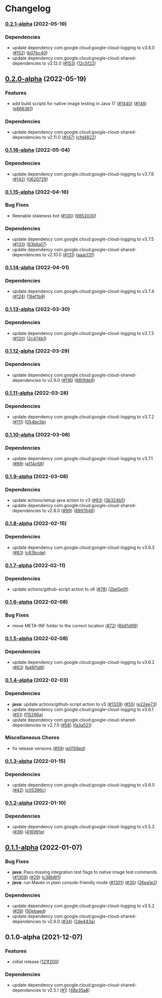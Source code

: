 # Changelog

### [0.2.1-alpha](https://github.com/googleapis/java-logging-servlet-initializer/compare/v0.2.0-alpha...v0.2.1-alpha) (2022-05-19)


### Dependencies

* update dependency com.google.cloud:google-cloud-logging to v3.8.0 ([#152](https://github.com/googleapis/java-logging-servlet-initializer/issues/152)) ([b07bc40](https://github.com/googleapis/java-logging-servlet-initializer/commit/b07bc40fff888bde1a41b5b0264b4abd68baa095))
* update dependency com.google.cloud:google-cloud-shared-dependencies to v2.12.0 ([#153](https://github.com/googleapis/java-logging-servlet-initializer/issues/153)) ([12c5f22](https://github.com/googleapis/java-logging-servlet-initializer/commit/12c5f22933880c24d1f7ba4f1610425b87e75886))

## [0.2.0-alpha](https://github.com/googleapis/java-logging-servlet-initializer/compare/v0.1.16-alpha...v0.2.0-alpha) (2022-05-19)


### Features

* add build scripts for native image testing in Java 17 ([#1440](https://github.com/googleapis/java-logging-servlet-initializer/issues/1440)) ([#148](https://github.com/googleapis/java-logging-servlet-initializer/issues/148)) ([e666361](https://github.com/googleapis/java-logging-servlet-initializer/commit/e666361b38b37b88f424103a31e0f523988ea3a1))


### Dependencies

* update dependency com.google.cloud:google-cloud-shared-dependencies to v2.11.0 ([#147](https://github.com/googleapis/java-logging-servlet-initializer/issues/147)) ([cfd4822](https://github.com/googleapis/java-logging-servlet-initializer/commit/cfd4822dc19eb2cc5d68d3d02b4519d21fdc3b57))

### [0.1.16-alpha](https://github.com/googleapis/java-logging-servlet-initializer/compare/v0.1.15-alpha...v0.1.16-alpha) (2022-05-04)


### Dependencies

* update dependency com.google.cloud:google-cloud-logging to v3.7.6 ([#142](https://github.com/googleapis/java-logging-servlet-initializer/issues/142)) ([0620729](https://github.com/googleapis/java-logging-servlet-initializer/commit/06207299e06b94c46b1398de058638b76ace4bc6))

### [0.1.15-alpha](https://github.com/googleapis/java-logging-servlet-initializer/compare/v0.1.14-alpha...v0.1.15-alpha) (2022-04-16)


### Bug Fixes

* Reenable staleness bot ([#130](https://github.com/googleapis/java-logging-servlet-initializer/issues/130)) ([9852030](https://github.com/googleapis/java-logging-servlet-initializer/commit/9852030e9733186568a4b795942764e22bffeb68))


### Dependencies

* update dependency com.google.cloud:google-cloud-logging to v3.7.5 ([#133](https://github.com/googleapis/java-logging-servlet-initializer/issues/133)) ([63b6a17](https://github.com/googleapis/java-logging-servlet-initializer/commit/63b6a173195094c466cfc2e57b037d766eea074b))
* update dependency com.google.cloud:google-cloud-shared-dependencies to v2.10.0 ([#131](https://github.com/googleapis/java-logging-servlet-initializer/issues/131)) ([aaacf2f](https://github.com/googleapis/java-logging-servlet-initializer/commit/aaacf2f64391eacb20bc9205d3fffcb08371ce1c))

### [0.1.14-alpha](https://github.com/googleapis/java-logging-servlet-initializer/compare/v0.1.13-alpha...v0.1.14-alpha) (2022-04-01)


### Dependencies

* update dependency com.google.cloud:google-cloud-logging to v3.7.4 ([#124](https://github.com/googleapis/java-logging-servlet-initializer/issues/124)) ([19ef1b9](https://github.com/googleapis/java-logging-servlet-initializer/commit/19ef1b9b4d7e06b094b2dfb995a6842621d7aa63))

### [0.1.13-alpha](https://github.com/googleapis/java-logging-servlet-initializer/compare/v0.1.12-alpha...v0.1.13-alpha) (2022-03-30)


### Dependencies

* update dependency com.google.cloud:google-cloud-logging to v3.7.3 ([#120](https://github.com/googleapis/java-logging-servlet-initializer/issues/120)) ([2c474b1](https://github.com/googleapis/java-logging-servlet-initializer/commit/2c474b1dccfde61c9fcb436d0a8ac68fe1abe38e))

### [0.1.12-alpha](https://github.com/googleapis/java-logging-servlet-initializer/compare/v0.1.11-alpha...v0.1.12-alpha) (2022-03-29)


### Dependencies

* update dependency com.google.cloud:google-cloud-shared-dependencies to v2.9.0 ([#116](https://github.com/googleapis/java-logging-servlet-initializer/issues/116)) ([860fde9](https://github.com/googleapis/java-logging-servlet-initializer/commit/860fde98b5509eab08d1933c8d683ed87cfdbb76))

### [0.1.11-alpha](https://github.com/googleapis/java-logging-servlet-initializer/compare/v0.1.10-alpha...v0.1.11-alpha) (2022-03-28)


### Dependencies

* update dependency com.google.cloud:google-cloud-logging to v3.7.2 ([#111](https://github.com/googleapis/java-logging-servlet-initializer/issues/111)) ([054bc5b](https://github.com/googleapis/java-logging-servlet-initializer/commit/054bc5bdbd7bb264557f58a8cb894c748f88854a))

### [0.1.10-alpha](https://github.com/googleapis/java-logging-servlet-initializer/compare/v0.1.9-alpha...v0.1.10-alpha) (2022-03-08)


### Dependencies

* update dependency com.google.cloud:google-cloud-logging to v3.7.1 ([#89](https://github.com/googleapis/java-logging-servlet-initializer/issues/89)) ([a114c68](https://github.com/googleapis/java-logging-servlet-initializer/commit/a114c689c07eb8a505304fd5677a61168ddc5337))

### [0.1.9-alpha](https://github.com/googleapis/java-logging-servlet-initializer/compare/v0.1.8-alpha...v0.1.9-alpha) (2022-03-08)


### Dependencies

* update actions/setup-java action to v3 ([#93](https://github.com/googleapis/java-logging-servlet-initializer/issues/93)) ([3b324b5](https://github.com/googleapis/java-logging-servlet-initializer/commit/3b324b50697e082135465ebb20404f460ea67551))
* update dependency com.google.cloud:google-cloud-shared-dependencies to v2.8.0 ([#99](https://github.com/googleapis/java-logging-servlet-initializer/issues/99)) ([8997646](https://github.com/googleapis/java-logging-servlet-initializer/commit/89976468ce3d2ba75204ac349d9b13fa3e899a14))

### [0.1.8-alpha](https://github.com/googleapis/java-logging-servlet-initializer/compare/v0.1.7-alpha...v0.1.8-alpha) (2022-02-15)


### Dependencies

* update dependency com.google.cloud:google-cloud-logging to v3.6.3 ([#83](https://github.com/googleapis/java-logging-servlet-initializer/issues/83)) ([c63bcde](https://github.com/googleapis/java-logging-servlet-initializer/commit/c63bcde8714f88355b20620462fc2ff9c62fb8a6))

### [0.1.7-alpha](https://github.com/googleapis/java-logging-servlet-initializer/compare/v0.1.6-alpha...v0.1.7-alpha) (2022-02-11)


### Dependencies

* update actions/github-script action to v6 ([#78](https://github.com/googleapis/java-logging-servlet-initializer/issues/78)) ([2be5e0f](https://github.com/googleapis/java-logging-servlet-initializer/commit/2be5e0f55bafb5ee9aeb5d84168deb4ef6996680))

### [0.1.6-alpha](https://github.com/googleapis/java-logging-servlet-initializer/compare/v0.1.5-alpha...v0.1.6-alpha) (2022-02-08)


### Bug Fixes

* move META-INF folder to the correct location ([#72](https://github.com/googleapis/java-logging-servlet-initializer/issues/72)) ([6b81d99](https://github.com/googleapis/java-logging-servlet-initializer/commit/6b81d99ba57c57dcd218333761d2c0becfb35d8e))

### [0.1.5-alpha](https://github.com/googleapis/java-logging-servlet-initializer/compare/v0.1.4-alpha...v0.1.5-alpha) (2022-02-08)


### Dependencies

* update dependency com.google.cloud:google-cloud-logging to v3.6.2 ([#63](https://github.com/googleapis/java-logging-servlet-initializer/issues/63)) ([b46f1d6](https://github.com/googleapis/java-logging-servlet-initializer/commit/b46f1d67a6fbf2d2035a435b207b10981246cea3))

### [0.1.4-alpha](https://github.com/googleapis/java-logging-servlet-initializer/compare/v0.1.2...v0.1.4-alpha) (2022-02-03)


### Dependencies

* **java:** update actions/github-script action to v5 ([#1339](https://github.com/googleapis/java-logging-servlet-initializer/issues/1339)) ([#55](https://github.com/googleapis/java-logging-servlet-initializer/issues/55)) ([e22ee73](https://github.com/googleapis/java-logging-servlet-initializer/commit/e22ee73531e282aaa8a071eef080a1084f2e06db))
* update dependency com.google.cloud:google-cloud-logging to v3.6.1 ([#51](https://github.com/googleapis/java-logging-servlet-initializer/issues/51)) ([f15266a](https://github.com/googleapis/java-logging-servlet-initializer/commit/f15266a59ad591e277668aa8b648a2a46d136d73))
* update dependency com.google.cloud:google-cloud-shared-dependencies to v2.7.0 ([#58](https://github.com/googleapis/java-logging-servlet-initializer/issues/58)) ([fa3a521](https://github.com/googleapis/java-logging-servlet-initializer/commit/fa3a521875c4262851678ee3ac017c9e9d739635))


### Miscellaneous Chores

* fix release versions ([#59](https://github.com/googleapis/java-logging-servlet-initializer/issues/59)) ([e0158ed](https://github.com/googleapis/java-logging-servlet-initializer/commit/e0158ed69d2c0012f7569b13c8328486c5b9e990))

### [0.1.3-alpha](https://github.com/googleapis/java-logging-servlet-initializer/compare/v0.1.2-alpha...0.1.3-alpha) (2022-01-15)


### Dependencies

* update dependency com.google.cloud:google-cloud-logging to v3.6.0 ([#42](https://github.com/googleapis/java-logging-servlet-initializer/issues/42)) ([c05396c](https://github.com/googleapis/java-logging-servlet-initializer/commit/c05396c54ea14c3346a51784bdc50d7a3b570f85))

### [0.1.2-alpha](https://www.github.com/googleapis/java-logging-servlet-initializer/compare/v0.1.1-alpha...v0.1.2-alpha) (2022-01-10)


### Dependencies

* update dependency com.google.cloud:google-cloud-logging to v3.5.3 ([#36](https://www.github.com/googleapis/java-logging-servlet-initializer/issues/36)) ([416991e](https://www.github.com/googleapis/java-logging-servlet-initializer/commit/416991e5cf21f1b5c5b3887ac877356be8fa6372))

## [0.1.1-alpha](https://www.github.com/googleapis/java-logging-servlet-initializer/compare/v0.1.0-alpha...v0.1.1-alpha) (2022-01-07)


### Bug Fixes

* **java:** Pass missing integration test flags to native image test commands ([#1309](https://www.github.com/googleapis/java-logging-servlet-initializer/issues/1309)) ([#29](https://www.github.com/googleapis/java-logging-servlet-initializer/issues/29)) ([c38b8f1](https://www.github.com/googleapis/java-logging-servlet-initializer/commit/c38b8f13f8a077ffa428fd804c12fcfedd25005e))
* **java:** run Maven in plain console-friendly mode ([#1301](https://www.github.com/googleapis/java-logging-servlet-initializer/issues/1301)) ([#30](https://www.github.com/googleapis/java-logging-servlet-initializer/issues/30)) ([26ea1e2](https://www.github.com/googleapis/java-logging-servlet-initializer/commit/26ea1e2b00c810063df8013e9361eb59d564f6ef))


### Dependencies

* update dependency com.google.cloud:google-cloud-logging to v3.5.2 ([#28](https://www.github.com/googleapis/java-logging-servlet-initializer/issues/28)) ([50ebaed](https://www.github.com/googleapis/java-logging-servlet-initializer/commit/50ebaed616d523957f18c9101e1ee6b3a3bbca13))
* update dependency com.google.cloud:google-cloud-shared-dependencies to v2.6.0 ([#34](https://www.github.com/googleapis/java-logging-servlet-initializer/issues/34)) ([2de443a](https://www.github.com/googleapis/java-logging-servlet-initializer/commit/2de443a2ef44fffdfdef55a2914007c4536a39d4))

## 0.1.0-alpha (2021-12-07)


### Features

* initial release ([121f200](https://www.github.com/googleapis/java-logging-servlet-initializer/commit/121f200b4dc657f26d5c163467ae8655d92e5519))


### Dependencies

* update dependency com.google.cloud:google-cloud-shared-dependencies to v2.5.1 ([#1](https://www.github.com/googleapis/java-logging-servlet-initializer/issues/1)) ([48e35a8](https://www.github.com/googleapis/java-logging-servlet-initializer/commit/48e35a8f023f8fddb3333acd124f80d99f425067))

